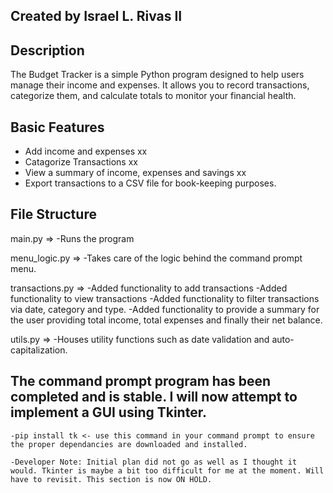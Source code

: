 ## Created by Israel L. Rivas II

## Description
The Budget Tracker is a simple Python program designed to help users manage their income and expenses. It allows you to record transactions, categorize them, and calculate totals to monitor your financial health. 

## Basic Features
- Add income and expenses xx
- Catagorize Transactions xx
- View a summary of income, expenses and savings xx
- Export transactions to a CSV file for book-keeping purposes.

## File Structure
main.py => 
    -Runs the program

menu_logic.py =>
    -Takes care of the logic behind the command prompt menu.

transactions.py =>
    -Added functionality to add transactions
    -Added functionality to view transactions
    -Added functionality to filter transactions via date, category and type.
    -Added functionality to provide a summary for the user providing total income, total expenses and finally their net balance.

utils.py => 
    -Houses utility functions such as date validation and auto-capitalization.

## The command prompt program has been completed and is stable. I will now attempt to implement a GUI using Tkinter.
    -pip install tk <- use this command in your command prompt to ensure the proper dependancies are downloaded and installed.

    -Developer Note: Initial plan did not go as well as I thought it would. Tkinter is maybe a bit too difficult for me at the moment. Will have to revisit. This section is now ON HOLD.

